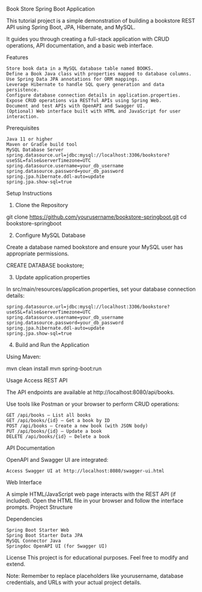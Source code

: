 Book Store Spring Boot Application

This tutorial project is a simple demonstration of building a bookstore REST API using Spring Boot, JPA, Hibernate, and MySQL.

It guides you through creating a full-stack application with CRUD operations, API documentation, and a basic web interface.

Features

    Store book data in a MySQL database table named BOOKS.
    Define a Book Java class with properties mapped to database columns.
    Use Spring Data JPA annotations for ORM mappings.
    Leverage Hibernate to handle SQL query generation and data persistence.
    Configure database connection details in application.properties.
    Expose CRUD operations via RESTful APIs using Spring Web.
    Document and test APIs with OpenAPI and Swagger UI.
    (Optional) Web interface built with HTML and JavaScript for user interaction.

Prerequisites

    Java 11 or higher
    Maven or Gradle build tool
    MySQL Database Server
    spring.datasource.url=jdbc:mysql://localhost:3306/bookstore?useSSL=false&serverTimezone=UTC
    spring.datasource.username=your_db_username
    spring.datasource.password=your_db_password
    spring.jpa.hibernate.ddl-auto=update
    spring.jpa.show-sql=true


Setup Instructions
1. Clone the Repository

          

git clone https://github.com/yourusername/bookstore-springboot.git
cd bookstore-springboot

      

2. Configure MySQL Database

Create a database named bookstore and ensure your MySQL user has appropriate permissions.

          

CREATE DATABASE bookstore;

      

3. Update application.properties

In src/main/resources/application.properties, set your database connection details:

          
    spring.datasource.url=jdbc:mysql://localhost:3306/bookstore?useSSL=false&serverTimezone=UTC
    spring.datasource.username=your_db_username
    spring.datasource.password=your_db_password
    spring.jpa.hibernate.ddl-auto=update
    spring.jpa.show-sql=true

      

4. Build and Run the Application

Using Maven:

          

mvn clean install
mvn spring-boot:run


Usage
Access REST API

The API endpoints are available at http://localhost:8080/api/books.

Use tools like Postman or your browser to perform CRUD operations:

    GET /api/books — List all books
    GET /api/books/{id} — Get a book by ID
    POST /api/books — Create a new book (with JSON body)
    PUT /api/books/{id} — Update a book
    DELETE /api/books/{id} — Delete a book

API Documentation

OpenAPI and Swagger UI are integrated:

    Access Swagger UI at http://localhost:8080/swagger-ui.html

Web Interface

A simple HTML/JavaScript web page interacts with the REST API (if included). Open the HTML file in your browser and follow the interface prompts.
Project Structure

Dependencies

    Spring Boot Starter Web
    Spring Boot Starter Data JPA
    MySQL Connector Java
    Springdoc OpenAPI UI (for Swagger UI)

License
This project is for educational purposes. Feel free to modify and extend.

Note:
Remember to replace placeholders like yourusername, database credentials, and URLs with your actual project details.
